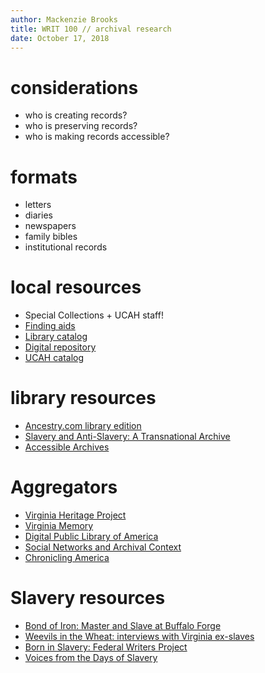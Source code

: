 ```yaml
---
author: Mackenzie Brooks
title: WRIT 100 // archival research
date: October 17, 2018
---
```


# considerations
* who is creating records? 
* who is preserving records? 
* who is making records accessible? 

# formats 
* letters
* diaries
* newspapers
* family bibles
* institutional records

# local resources
* Special Collections + UCAH staff!
* [Finding aids](https://www.archivesspace.wlu.edu)
* [Library catalog](http://library.wlu.edu)
* [Digital repository](https://repository.wlu.edu/)
* [UCAH catalog](http://wlureevescenter.pastperfectonline.com)

# library resources
* [Ancestry.com library edition](http://ezproxy.wlu.edu/login?url=http://ancestrylibrary.proquest.com/)
* [Slavery and Anti-Slavery: A Transnational Archive](http://ezproxy.wlu.edu/login?url=http://find.galegroup.com/sas/dispBasicSearch.do?prodId=SAS&userGroupName=vic_wlu)
* [Accessible Archives](http://www.accessible.com.ezproxy.wlu.edu/accessible/login)

# Aggregators
* [Virginia Heritage Project](http://vaheritage.org/)
* [Virginia Memory](http://www.virginiamemory.com/collections/)
* [Digital Public Library of America](http://snaccooperative.org/)
* [Social Networks and Archival Context](http://snaccooperative.org/)
* [Chronicling America](https://chroniclingamerica.loc.gov/)

# Slavery resources
* [Bond of Iron: Master and Slave at Buffalo Forge](http://www.worldcat.org/oclc/33661979) 
* [Weevils in the Wheat: interviews with Virginia ex-slaves](http://www.worldcat.org/oclc/949853669)
* [Born in Slavery: Federal Writers Project](https://www.loc.gov/collections/slave-narratives-from-the-federal-writers-project-1936-to-1938/about-this-collection/)
* [Voices from the Days of Slavery](http://memory.loc.gov/ammem/collections/voices/)

